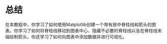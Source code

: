 # 总结

在本教程中，你学习了如何使用Matplotlib创建一个带有居中脊柱线和箭头的图表。你学习了如何将脊柱线移动到图表中心、隐藏不必要的脊柱线以及在脊柱线末端绘制箭头。你还学习了如何向图表中添加数据并进行可视化。
